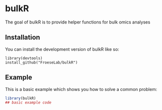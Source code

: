 
# bulkR

<!-- badges: start -->
<!-- badges: end -->

The goal of bulkR is to provide helper functions for bulk
omics analyses

## Installation

You can install the development version of bulkR like so:

``` ri
library(devtools)
install_github("FroeseLab/bulkR")

```

## Example

This is a basic example which shows you how to solve a common problem:

``` r
library(bulkR)
## basic example code
```

